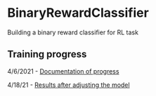 # BinaryRewardClassifier
Building a binary reward classifier for RL task

## Training progress
4/6/2021 - [Documentation of progress](https://wandb.ai/raghavauppuluri/BinaryRewardClassifier/reports/Training-Progress-for-Binary-Reward-Classifier-4-26-21--Vmlldzo2NDE1OTc?accessToken=4cx3bt51s8lmwxrqv892372luyq2hiy80wgeux59cc2dl81kiyym8ajbyvs9szup)

4/18/21 - [Results after adjusting the model](https://tensorboard.dev/experiment/s7gqeAQrTdiOajG1nJAuVA/#scalars)
